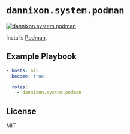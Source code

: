 # `dannixon.system.podman`

[![dannixon.system.podman](https://github.com/DanNixon/ansible-system/actions/workflows/podman.yml/badge.svg?branch=main)](https://github.com/DanNixon/ansible-system/actions/workflows/podman.yml)

Installs [Podman](https://podman.io).

## Example Playbook

```yaml
- hosts: all
  become: true

  roles:
    - dannixon.system.podman
```

## License

MIT
